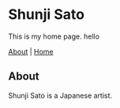 # Shunji Sato
This is my home page.
hello

[About](about.md) | [Home](index.md)

## About
Shunji Sato is a Japanese artist.


